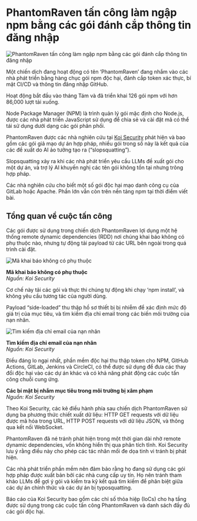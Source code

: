 # PhantomRaven tấn công làm ngập npm bằng các gói đánh cắp thông tin đăng nhập

![PhantomRaven tấn công làm ngập npm bằng các gói đánh cắp thông tin đăng nhập](https://www.bleepstatic.com/content/hl-images/2025/10/29/package-container.jpg)

Một chiến dịch đang hoạt động có tên ‘PhantomRaven’ đang nhắm vào các nhà phát triển bằng hàng chục gói npm độc hại, đánh cắp token xác thực, bí mật CI/CD và thông tin đăng nhập GitHub.

Hoạt động bắt đầu vào tháng Tám và đã triển khai 126 gói npm với hơn 86,000 lượt tải xuống.

Node Package Manager (NPM) là trình quản lý gói mặc định cho Node.js, được các nhà phát triển JavaScript sử dụng để chia sẻ và cài đặt mã có thể tái sử dụng dưới dạng các gói phân phối.

PhantomRaven được các nhà nghiên cứu tại [Koi Security](https://www.koi.ai/blog/phantomraven-npm-malware-hidden-in-invisible-dependencies) phát hiện và bao gồm các gói giả mạo dự án hợp pháp, nhiều gói trong số này là kết quả của các đề xuất do AI ảo tưởng tạo ra (“slopsquatting”).

Slopsquatting xảy ra khi các nhà phát triển yêu cầu LLMs đề xuất gói cho một dự án, và trợ lý AI khuyến nghị các tên gói không tồn tại nhưng trông hợp pháp.

Các nhà nghiên cứu cho biết một số gói độc hại mạo danh công cụ của GitLab hoặc Apache. Phần lớn vẫn còn trên nền tảng npm tại thời điểm viết bài.

## Tổng quan về cuộc tấn công

Các gói được sử dụng trong chiến dịch PhantomRaven lợi dụng một hệ thống remote dynamic dependencies (RDD) nơi chúng khai báo không có phụ thuộc nào, nhưng tự động tải payload từ các URL bên ngoài trong quá trình cài đặt.

![Mã khai báo không có phụ thuộc](https://www.bleepstatic.com/images/news/u/1220909/2025/October/dependency.jpg)

**Mã khai báo không có phụ thuộc**  
_Nguồn: Koi Security_

Cơ chế này tải các gói và thực thi chúng tự động khi chạy ‘npm install’, và không yêu cầu tương tác của người dùng.

Payload “side-loaded” thu thập hồ sơ thiết bị bị nhiễm để xác định mức độ giá trị của mục tiêu, và tìm kiếm địa chỉ email trong các biến môi trường của nạn nhân.

![Tìm kiếm địa chỉ email của nạn nhân](https://www.bleepstatic.com/images/news/u/1220909/2025/October/email(2).jpg)

**Tìm kiếm địa chỉ email của nạn nhân**  
_Nguồn: Koi Security_

Điều đáng lo ngại nhất, phần mềm độc hại thu thập token cho NPM, GitHub Actions, GitLab, Jenkins và CircleCI, có thể được sử dụng để đưa các thay đổi độc hại vào các dự án khác và có khả năng phát động các cuộc tấn công chuỗi cung ứng.

**Các bí mật bị nhắm mục tiêu trong môi trường bị xâm phạm**  
_Nguồn: Koi Security_

Theo Koi Security, các kẻ điều hành phía sau chiến dịch PhantomRaven sử dụng ba phương thức chiết xuất dữ liệu: HTTP GET requests với dữ liệu được mã hóa trong URL, HTTP POST requests với dữ liệu JSON, và thông qua kết nối WebSocket.

PhantomRaven đã né tránh phát hiện trong một thời gian dài nhờ remote dynamic dependencies, vốn không hiển thị qua phân tích tĩnh. Koi Security lưu ý rằng điều này cho phép các tác nhân mối đe dọa tinh vi tránh bị phát hiện.

Các nhà phát triển phần mềm nên đảm bảo rằng họ đang sử dụng các gói hợp pháp được xuất bản bởi các nhà cung cấp uy tín. Họ nên tránh tham khảo LLMs để gợi ý gói và kiểm tra kỹ kết quả tìm kiếm để phân biệt giữa các dự án chính thức và các dự án bị typosquatting.

Báo cáo của Koi Security bao gồm các chỉ số thỏa hiệp (IoCs) cho hạ tầng được sử dụng trong các cuộc tấn công PhantomRaven và danh sách đầy đủ các gói độc hại.